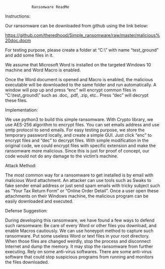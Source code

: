 				Ransomware ReadMe
Instructions:

Our ransomware can be downloaded from github using the link below:

https://github.com/theredhood/Simple_ransomware/raw/master/malicious%20doc.docm

For testing purpose, please create a folder at “C:\” with name “test_ground” and add some files in it. 

We assume that Microsoft Word is installed on the targeted Windows 10 machine and Word Macro is enabled.

Once the Word document is opened and Macro is enabled, the malicious executable will be downloaded to the same folder and run automatically.  A window will pop up and press “enc” will encrypt common files in “C:\test_ground\” such as .doc, .pdf, .zip, etc.. Press “dec” will decrypt these files.

Implementation:

We use python3 to build this simple ransomware. With Crypto library, we use AES-256 algorithm to encrypt files. You can set emails address and use smtp protocol to send emails. For easy testing purpose, we store the temporary password locally, and create a simple GUI. Just click “enc” to encrypt files and “dec” to decrypt files. With simple modification in the original code, we could encrypt files with specific extension and make the ransomware more malicious. Since this is just for proof of concept, our code would not do any damage to the victim’s machine.

Attack Method:

The most common way for a ransomware to get installed is by email with malicious Word attachment. An attacker can use tools such as Swaks to fake sender email address or just send spam emails with tricky subject such as “Your Tax Return Form” or “Online Order Detail”. Once a user open these attachments on their Windows machine, the malicious program can be easily downloaded and executed.

Defense Suggestion:

During developing this ransomware, we have found a few ways to defend such ransomware:
Be care of every Word or other files you download, and enable Macros cautiously.
We can use honeypot method to capture such ransomware. Put some useless Word or text files in your root directory. When those files are changed weirdly, stop the process and disconnect Internet and dump the memory. It may stop the ransomware from further executing.
Rely on some anti-virus softwares. There are some anti-virus software that could stop suspicious programs from running and monitors the files downloaded.


